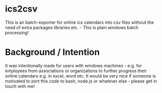 # ics2csv
This is an batch-exporter for online ics calendars into csv files without the need of extra packages libraries etc. - This is plain windows batch processing!
# Background / Intention
It was intentionally made for users with windows machines - e.g. for employees from associations or organizations to further progress their online calendars e.g. in excel, word etc.
It would be very nice if someone is motivated to port this code to bash, node.js or whatever else - please get in touch with me!
